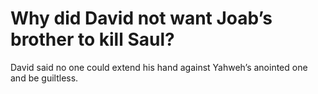 # Why did David not want Joab’s brother to kill Saul?

David said no one could extend his hand against Yahweh’s anointed one and be guiltless.
